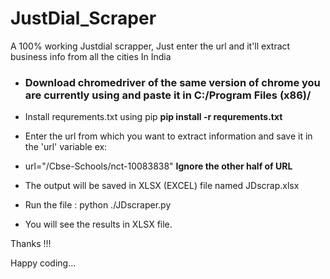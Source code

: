 # JustDial_Scraper


A 100% working Justdial scrapper, Just enter the url and it'll extract business info from all the cities In India

- ### Download chromedriver of the same version of chrome you are currently using and paste it in **C:/Program Files (x86)/**
- Install requrements.txt using pip **pip install -r requrements.txt**
- Enter the url from which you want to extract information and save it in the 'url' variable ex:
- url="/Cbse-Schools/nct-10083838"   **Ignore the other half of URL**

- The output will be saved in XLSX (EXCEL) file named JDscrap.xlsx

- Run the file : python ./JDscraper.py

- You will see the results in XLSX file.

Thanks !!!

Happy coding...
